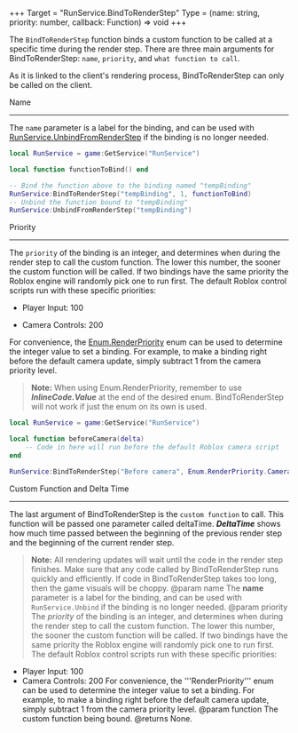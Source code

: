 +++
Target = "RunService.BindToRenderStep"
Type = (name: string, priority: number, callback: Function) => void
+++

The `BindToRenderStep` function binds a custom function to be called at a specific time during the render step. There are three main arguments for BindToRenderStep: `name`, `priority`, and `what function to call`.As it is linked to the client's rendering process, BindToRenderStep can only be called on the client.Name----------The `name` parameter is a label for the binding, and can be used with [RunService.UnbindFromRenderStep](https://developer.roblox.com/api-reference/function/RunService/UnbindFromRenderStep) if the binding is no longer needed.```lualocal RunService = game:GetService("RunService")local function functionToBind() end-- Bind the function above to the binding named "tempBinding"RunService:BindToRenderStep("tempBinding", 1, functionToBind)-- Unbind the function bound to "tempBinding"RunService:UnbindFromRenderStep("tempBinding")```Priority----------The `priority` of the binding is an integer, and determines when during the render step to call the custom function. The lower this number, the sooner the custom function will be called. If two bindings have the same priority the Roblox engine will randomly pick one to run first. The default Roblox control scripts run with these specific priorities: - Player Input: 100 - Camera Controls: 200For convenience, the [Enum.RenderPriority](https://developer.roblox.com/search#stq=RenderPriority) enum can be used to determine the integer value to set a binding. For example, to make a binding right before the default camera update, simply subtract 1 from the camera priority level.> **Note:** When using Enum.RenderPriority, remember to use ***InlineCode.Value*** at the end of the desired enum. BindToRenderStep will not work if just the enum on its own is used.```lualocal RunService = game:GetService("RunService")local function beforeCamera(delta)	-- Code in here will run before the default Roblox camera scriptendRunService:BindToRenderStep("Before camera", Enum.RenderPriority.Camera.Value - 1, beforeCamera)```Custom Function and Delta Time----------The last argument of BindToRenderStep is the `custom function` to call. This function will be passed one parameter called deltaTime. ***DeltaTime*** shows how much time passed between the beginning of the previous render step and the beginning of the current render step.> **Note:** All rendering updates will wait until the code in the render step finishes. Make sure that any code called by BindToRenderStep runs quickly and efficiently. If code in BindToRenderStep takes too long, then the game visuals will be choppy.@param name The **name** parameter is a label for the binding, and can be used with `RunService.Unbind` if the binding is no longer needed.@param priority The *priority* of the binding is an integer, and determines when during the render step to call the custom function. The lower this number, the sooner the custom function will be called. If two bindings have the same priority the Roblox engine will randomly pick one to run first. The default Roblox control scripts run with these specific priorities: - Player Input: 100 - Camera Controls: 200For convenience, the '''RenderPriority''' enum can be used to determine the integer value to set a binding. For example, to make a binding right before the default camera update, simply subtract 1 from the camera priority level.@param function The custom function being bound.@returns None.
